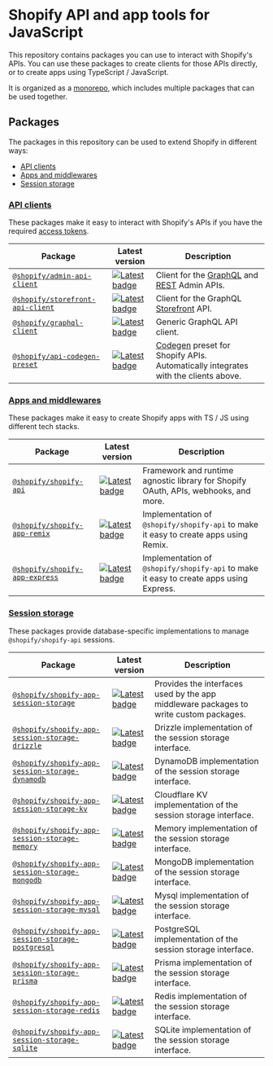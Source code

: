 # Shopify API and app tools for JavaScript

This repository contains packages you can use to interact with Shopify's APIs.
You can use these packages to create clients for those APIs directly, or to create apps using TypeScript / JavaScript.

It is organized as a [monorepo](https://monorepo.tools/), which includes multiple packages that can be used together.

## Packages

The packages in this repository can be used to extend Shopify in different ways:

- [API clients](#api-clients)
- [Apps and middlewares](#apps-and-middlewares)
- [Session storage](#session-storage)

### [API clients](/packages/api-clients)

These packages make it easy to interact with Shopify's APIs if you have the required [access tokens](https://shopify.dev/docs/apps/auth#types-of-authentication-and-authorization-methods).

| Package                                                                                 | Latest version                                                                                                                                          | Description                                                                                                                          |
| --------------------------------------------------------------------------------------- | ------------------------------------------------------------------------------------------------------------------------------------------------------- | ------------------------------------------------------------------------------------------------------------------------------------ |
| [`@shopify/admin-api-client`](/packages/api-clients/admin-api-client/#readme)           | [![Latest badge](https://img.shields.io/npm/v/@shopify/admin-api-client/latest.svg)](https://www.npmjs.com/package/@shopify/admin-api-client)           | Client for the [GraphQL](https://shopify.dev/docs/api/admin-graphql) and [REST](https://shopify.dev/docs/api/admin-rest) Admin APIs. |
| [`@shopify/storefront-api-client`](/packages/api-clients/storefront-api-client/#readme) | [![Latest badge](https://img.shields.io/npm/v/@shopify/storefront-api-client/latest.svg)](https://www.npmjs.com/package/@shopify/storefront-api-client) | Client for the GraphQL [Storefront](https://shopify.dev/docs/api/storefront) API.                                                    |
| [`@shopify/graphql-client`](/packages/api-clients/graphql-client/#readme)               | [![Latest badge](https://img.shields.io/npm/v/@shopify/graphql-client/latest.svg)](https://www.npmjs.com/package/@shopify/graphql-client)               | Generic GraphQL API client.                                                                                                          |
| [`@shopify/api-codegen-preset`](/packages/api-clients/api-codegen-preset/#readme)       | [![Latest badge](https://img.shields.io/npm/v/@shopify/api-codegen-preset/latest.svg)](https://www.npmjs.com/package/@shopify/api-codegen-preset)       | [Codegen](https://the-guild.dev/graphql/codegen) preset for Shopify APIs. Automatically integrates with the clients above.           |

### [Apps and middlewares](/packages/apps)

These packages make it easy to create Shopify apps with TS / JS using different tech stacks.

| Package                                                                             | Latest version                                                                                                                                      | Description                                                                            |
| ----------------------------------------------------------------------------------- | --------------------------------------------------------------------------------------------------------------------------------------------------- | -------------------------------------------------------------------------------------- |
| [`@shopify/shopify-api`](/packages/api-clients/shopify-api/#readme)                 | [![Latest badge](https://img.shields.io/npm/v/@shopify/shopify-api/latest.svg)](https://www.npmjs.com/package/@shopify/shopify-api)                 | Framework and runtime agnostic library for Shopify OAuth, APIs, webhooks, and more.    |
| [`@shopify/shopify-app-remix`](/packages/api-clients/shopify-app-remix/#readme)     | [![Latest badge](https://img.shields.io/npm/v/@shopify/shopify-app-remix/latest.svg)](https://www.npmjs.com/package/@shopify/shopify-app-remix)     | Implementation of `@shopify/shopify-api` to make it easy to create apps using Remix.   |
| [`@shopify/shopify-app-express`](/packages/api-clients/shopify-app-express/#readme) | [![Latest badge](https://img.shields.io/npm/v/@shopify/shopify-app-express/latest.svg)](https://www.npmjs.com/package/@shopify/shopify-app-express) | Implementation of `@shopify/shopify-api` to make it easy to create apps using Express. |

### [Session storage](/packages/apps/session-storage)

These packages provide database-specific implementations to manage `@shopify/shopify-api` sessions.

| Package                                                                                                                           | Latest version                                                                                                                                                                            | Description                                                                           |
| --------------------------------------------------------------------------------------------------------------------------------- | ----------------------------------------------------------------------------------------------------------------------------------------------------------------------------------------- | ------------------------------------------------------------------------------------- |
| [`@shopify/shopify-app-session-storage`](/packages/apps/session-storage/shopify-app-session-storage#readme)                       | [![Latest badge](https://img.shields.io/npm/v/@shopify/shopify-app-session-storage/latest.svg)](https://www.npmjs.com/package/@shopify/shopify-app-session-storage)                       | Provides the interfaces used by the app middleware packages to write custom packages. |
| [`@shopify/shopify-app-session-storage-drizzle`](/packages/apps/session-storage/shopify-app-session-storage-drizzle#readme)       | [![Latest badge](https://img.shields.io/npm/v/@shopify/shopify-app-session-storage-drizzle/latest.svg)](https://www.npmjs.com/package/@shopify/shopify-app-session-storage-drizzle)       | Drizzle implementation of the session storage interface.                              |
| [`@shopify/shopify-app-session-storage-dynamodb`](/packages/apps/session-storage/shopify-app-session-storage-dynamodb#readme)     | [![Latest badge](https://img.shields.io/npm/v/@shopify/shopify-app-session-storage-dynamodb/latest.svg)](https://www.npmjs.com/package/@shopify/shopify-app-session-storage-dynamodb)     | DynamoDB implementation of the session storage interface.                             |
| [`@shopify/shopify-app-session-storage-kv`](/packages/apps/session-storage/shopify-app-session-storage-kv#readme)                 | [![Latest badge](https://img.shields.io/npm/v/@shopify/shopify-app-session-storage-kv/latest.svg)](https://www.npmjs.com/package/@shopify/shopify-app-session-storage-kv)                 | Cloudflare KV implementation of the session storage interface.                        |
| [`@shopify/shopify-app-session-storage-memory`](/packages/apps/session-storage/shopify-app-session-storage-memory#readme)         | [![Latest badge](https://img.shields.io/npm/v/@shopify/shopify-app-session-storage-memory/latest.svg)](https://www.npmjs.com/package/@shopify/shopify-app-session-storage-memory)         | Memory implementation of the session storage interface.                               |
| [`@shopify/shopify-app-session-storage-mongodb`](/packages/apps/session-storage/shopify-app-session-storage-mongodb#readme)       | [![Latest badge](https://img.shields.io/npm/v/@shopify/shopify-app-session-storage-mongodb/latest.svg)](https://www.npmjs.com/package/@shopify/shopify-app-session-storage-mongodb)       | MongoDB implementation of the session storage interface.                              |
| [`@shopify/shopify-app-session-storage-mysql`](/packages/apps/session-storage/shopify-app-session-storage-mysql#readme)           | [![Latest badge](https://img.shields.io/npm/v/@shopify/shopify-app-session-storage-mysql/latest.svg)](https://www.npmjs.com/package/@shopify/shopify-app-session-storage-mysql)           | Mysql implementation of the session storage interface.                                |
| [`@shopify/shopify-app-session-storage-postgresql`](/packages/apps/session-storage/shopify-app-session-storage-postgresql#readme) | [![Latest badge](https://img.shields.io/npm/v/@shopify/shopify-app-session-storage-postgresql/latest.svg)](https://www.npmjs.com/package/@shopify/shopify-app-session-storage-postgresql) | PostgreSQL implementation of the session storage interface.                           |
| [`@shopify/shopify-app-session-storage-prisma`](/packages/apps/session-storage/shopify-app-session-storage-prisma#readme)         | [![Latest badge](https://img.shields.io/npm/v/@shopify/shopify-app-session-storage-prisma/latest.svg)](https://www.npmjs.com/package/@shopify/shopify-app-session-storage-prisma)         | Prisma implementation of the session storage interface.                               |
| [`@shopify/shopify-app-session-storage-redis`](/packages/apps/session-storage/shopify-app-session-storage-redis#readme)           | [![Latest badge](https://img.shields.io/npm/v/@shopify/shopify-app-session-storage-redis/latest.svg)](https://www.npmjs.com/package/@shopify/shopify-app-session-storage-redis)           | Redis implementation of the session storage interface.                                |
| [`@shopify/shopify-app-session-storage-sqlite`](/packages/apps/session-storage/shopify-app-session-storage-sqlite#readme)         | [![Latest badge](https://img.shields.io/npm/v/@shopify/shopify-app-session-storage-sqlite/latest.svg)](https://www.npmjs.com/package/@shopify/shopify-app-session-storage-sqlite)         | SQLite implementation of the session storage interface.                               |
